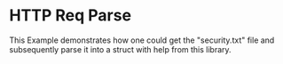 # HTTP Req Parse

This Example demonstrates how one could get the "security.txt" file and subsequently parse it into a struct with help from this library.
